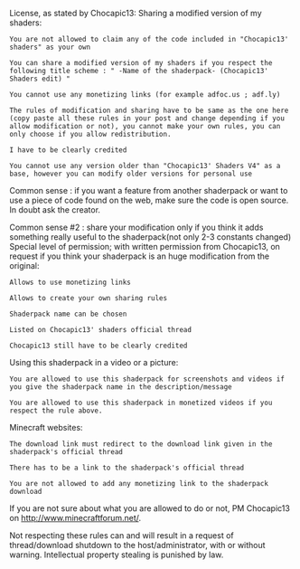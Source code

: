 License, as stated by Chocapic13:
Sharing a modified version of my shaders:

    You are not allowed to claim any of the code included in "Chocapic13' shaders" as your own

    You can share a modified version of my shaders if you respect the following title scheme : " -Name of the shaderpack- (Chocapic13' Shaders edit) "

    You cannot use any monetizing links (for example adfoc.us ; adf.ly)

    The rules of modification and sharing have to be same as the one here (copy paste all these rules in your post and change depending if you allow modification or not), you cannot make your own rules, you can only choose if you allow redistribution.

    I have to be clearly credited

    You cannot use any version older than "Chocapic13' Shaders V4" as a base, however you can modify older versions for personal use

Common sense : if you want a feature from another shaderpack or want to use a piece of code found on the web, make sure the code is open source. In doubt ask the creator.

Common sense #2 : share your modification only if you think it adds something really useful to the shaderpack(not only 2-3 constants changed)
Special level of permission; with written permission from Chocapic13, on request if you think your shaderpack is an huge modification from the original:

    Allows to use monetizing links

    Allows to create your own sharing rules

    Shaderpack name can be chosen

    Listed on Chocapic13' shaders official thread

    Chocapic13 still have to be clearly credited

Using this shaderpack in a video or a picture:

    You are allowed to use this shaderpack for screenshots and videos if you give the shaderpack name in the description/message

    You are allowed to use this shaderpack in monetized videos if you respect the rule above.

Minecraft websites:

    The download link must redirect to the download link given in the shaderpack's official thread

    There has to be a link to the shaderpack's official thread

    You are not allowed to add any monetizing link to the shaderpack download

If you are not sure about what you are allowed to do or not, PM Chocapic13 on http://www.minecraftforum.net/.

Not respecting these rules can and will result in a request of thread/download shutdown to the host/administrator, with or without warning. Intellectual property stealing is punished by law.
